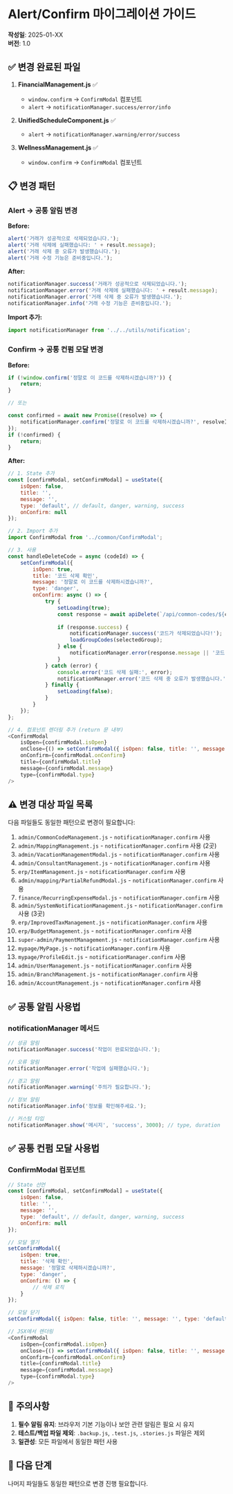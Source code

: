 # Alert/Confirm 마이그레이션 가이드

**작성일**: 2025-01-XX  
**버전**: 1.0

## ✅ 변경 완료된 파일

1. **FinancialManagement.js** ✅
   - `window.confirm` → `ConfirmModal` 컴포넌트
   - `alert` → `notificationManager.success/error/info`

2. **UnifiedScheduleComponent.js** ✅
   - `alert` → `notificationManager.warning/error/success`

3. **WellnessManagement.js** ✅
   - `window.confirm` → `ConfirmModal` 컴포넌트

## 📋 변경 패턴

### Alert → 공통 알림 변경

**Before:**
```javascript
alert('거래가 성공적으로 삭제되었습니다.');
alert('거래 삭제에 실패했습니다: ' + result.message);
alert('거래 삭제 중 오류가 발생했습니다.');
alert('거래 수정 기능은 준비중입니다.');
```

**After:**
```javascript
notificationManager.success('거래가 성공적으로 삭제되었습니다.');
notificationManager.error('거래 삭제에 실패했습니다: ' + result.message);
notificationManager.error('거래 삭제 중 오류가 발생했습니다.');
notificationManager.info('거래 수정 기능은 준비중입니다.');
```

**Import 추가:**
```javascript
import notificationManager from '../../utils/notification';
```

### Confirm → 공통 컨펌 모달 변경

**Before:**
```javascript
if (!window.confirm('정말로 이 코드를 삭제하시겠습니까?')) {
    return;
}

// 또는

const confirmed = await new Promise((resolve) => {
    notificationManager.confirm('정말로 이 코드를 삭제하시겠습니까?', resolve);
});
if (!confirmed) {
    return;
}
```

**After:**
```javascript
// 1. State 추가
const [confirmModal, setConfirmModal] = useState({
    isOpen: false,
    title: '',
    message: '',
    type: 'default', // default, danger, warning, success
    onConfirm: null
});

// 2. Import 추가
import ConfirmModal from '../common/ConfirmModal';

// 3. 사용
const handleDeleteCode = async (codeId) => {
    setConfirmModal({
        isOpen: true,
        title: '코드 삭제 확인',
        message: '정말로 이 코드를 삭제하시겠습니까?',
        type: 'danger',
        onConfirm: async () => {
            try {
                setLoading(true);
                const response = await apiDelete(`/api/common-codes/${codeId}`);
                
                if (response.success) {
                    notificationManager.success('코드가 삭제되었습니다!');
                    loadGroupCodes(selectedGroup);
                } else {
                    notificationManager.error(response.message || '코드 삭제에 실패했습니다.');
                }
            } catch (error) {
                console.error('코드 삭제 실패:', error);
                notificationManager.error('코드 삭제 중 오류가 발생했습니다.');
            } finally {
                setLoading(false);
            }
        }
    });
};

// 4. 컴포넌트 렌더링 추가 (return 문 내부)
<ConfirmModal
    isOpen={confirmModal.isOpen}
    onClose={() => setConfirmModal({ isOpen: false, title: '', message: '', type: 'default', onConfirm: null })}
    onConfirm={confirmModal.onConfirm}
    title={confirmModal.title}
    message={confirmModal.message}
    type={confirmModal.type}
/>
```

## ⚠️ 변경 대상 파일 목록

다음 파일들도 동일한 패턴으로 변경이 필요합니다:

1. `admin/CommonCodeManagement.js` - `notificationManager.confirm` 사용
2. `admin/MappingManagement.js` - `notificationManager.confirm` 사용 (2곳)
3. `admin/VacationManagementModal.js` - `notificationManager.confirm` 사용
4. `admin/ConsultantManagement.js` - `notificationManager.confirm` 사용
5. `erp/ItemManagement.js` - `notificationManager.confirm` 사용
6. `admin/mapping/PartialRefundModal.js` - `notificationManager.confirm` 사용
7. `finance/RecurringExpenseModal.js` - `notificationManager.confirm` 사용
8. `admin/SystemNotificationManagement.js` - `notificationManager.confirm` 사용 (3곳)
9. `erp/ImprovedTaxManagement.js` - `notificationManager.confirm` 사용
10. `erp/BudgetManagement.js` - `notificationManager.confirm` 사용
11. `super-admin/PaymentManagement.js` - `notificationManager.confirm` 사용
12. `mypage/MyPage.js` - `notificationManager.confirm` 사용
13. `mypage/ProfileEdit.js` - `notificationManager.confirm` 사용
14. `admin/UserManagement.js` - `notificationManager.confirm` 사용
15. `admin/BranchManagement.js` - `notificationManager.confirm` 사용
16. `admin/AccountManagement.js` - `notificationManager.confirm` 사용

## ✅ 공통 알림 사용법

### notificationManager 메서드

```javascript
// 성공 알림
notificationManager.success('작업이 완료되었습니다.');

// 오류 알림
notificationManager.error('작업에 실패했습니다.');

// 경고 알림
notificationManager.warning('주의가 필요합니다.');

// 정보 알림
notificationManager.info('정보를 확인해주세요.');

// 커스텀 타입
notificationManager.show('메시지', 'success', 3000); // type, duration
```

## ✅ 공통 컨펌 모달 사용법

### ConfirmModal 컴포넌트

```javascript
// State 선언
const [confirmModal, setConfirmModal] = useState({
    isOpen: false,
    title: '',
    message: '',
    type: 'default', // default, danger, warning, success
    onConfirm: null
});

// 모달 열기
setConfirmModal({
    isOpen: true,
    title: '삭제 확인',
    message: '정말로 삭제하시겠습니까?',
    type: 'danger',
    onConfirm: () => {
        // 삭제 로직
    }
});

// 모달 닫기
setConfirmModal({ isOpen: false, title: '', message: '', type: 'default', onConfirm: null });

// JSX에서 렌더링
<ConfirmModal
    isOpen={confirmModal.isOpen}
    onClose={() => setConfirmModal({ isOpen: false, title: '', message: '', type: 'default', onConfirm: null })}
    onConfirm={confirmModal.onConfirm}
    title={confirmModal.title}
    message={confirmModal.message}
    type={confirmModal.type}
/>
```

## 📝 주의사항

1. **필수 알림 유지**: 브라우저 기본 기능이나 보안 관련 알림은 필요 시 유지
2. **테스트/백업 파일 제외**: `.backup.js`, `.test.js`, `.stories.js` 파일은 제외
3. **일관성**: 모든 파일에서 동일한 패턴 사용

## 🔄 다음 단계

나머지 파일들도 동일한 패턴으로 변경 진행 필요합니다.

